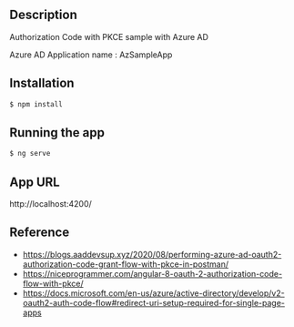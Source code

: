 ## Description

Authorization Code with PKCE sample with Azure AD

Azure AD Application name : AzSampleApp

## Installation

```bash
$ npm install
```

## Running the app

```bash
$ ng serve
```

## App URL 
http://localhost:4200/

## Reference 
* https://blogs.aaddevsup.xyz/2020/08/performing-azure-ad-oauth2-authorization-code-grant-flow-with-pkce-in-postman/
* https://niceprogrammer.com/angular-8-oauth-2-authorization-code-flow-with-pkce/
* https://docs.microsoft.com/en-us/azure/active-directory/develop/v2-oauth2-auth-code-flow#redirect-uri-setup-required-for-single-page-apps
